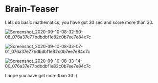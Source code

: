 # Brain-Teaser
Lets do basic mathematics, you have got 30 sec and score more than 30.  

![Screenshot_2020-09-10-08-32-50-08_076a37e77bdbdbf1e82c0b7ee7e84c7c](https://user-images.githubusercontent.com/68771105/92687430-282e8e00-f359-11ea-8dca-65edcbb7ceac.png)

![Screenshot_2020-09-10-08-33-07-01_076a37e77bdbdbf1e82c0b7ee7e84c7c](https://user-images.githubusercontent.com/68771105/92687470-3da3b800-f359-11ea-84ab-dda4e50866e2.png)

![Screenshot_2020-09-10-08-33-14-00_076a37e77bdbdbf1e82c0b7ee7e84c7c](https://user-images.githubusercontent.com/68771105/92687498-472d2000-f359-11ea-95f9-2b3ba34d0671.png)

I hope you have got more than 30 :)

